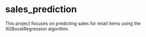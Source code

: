 # sales_prediction
This project focuses on predicting sales for retail items using the XGBoostRegression algorithm.
